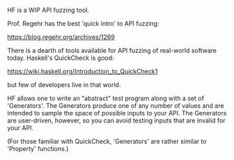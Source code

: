 HF is a WIP API fuzzing tool.

Prof. Regehr has the best 'quick intro' to API fuzzing:

  https://blog.regehr.org/archives/1269

There is a dearth of tools available for API fuzzing of real-world software
today.  Haskell's QuickCheck is good:

  https://wiki.haskell.org/Introduction_to_QuickCheck1

but few of developers live in that world.

HF allows one to write an "abstract" test program along with a set of
'Generators'.  The Generators produce one of any number of values and
are intended to sample the space of possible inputs to your API.  The
Generators are user-driven, however, so you can avoid testing inputs
that are invalid for your API.

(For those familiar with QuickCheck, 'Generators' are rather similar to
'Property' functions.)
